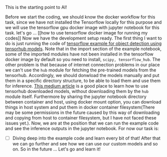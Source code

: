 This is the starting point to AI!

Before we start the coding, we should know the docker workflow for this task, since we have not installed the Tensorflow locally for this purpose and we will use the tensorflow gpu docker image with jupyter notebook for this task. let's go ...
[[how to use tensorflow docker image for running my codes]]
Now we have the development setup ready. The first thing I want to do is just running the code  of [tensorflow example for object detection using tensorhub models](https://www.tensorflow.org/hub/tutorials/tf2_object_detection). Note that in the import section of the example notebook, some of the imported modules have not been installed in the tensorflow docker image by default so you need to install, `scipy, tensorflow_hub`. The other problem is that because of internet connection problems in our place we can't use the `hub` module for fetching the pre-trained models from the tensorhub. Accordingly, we should donwload the models manually and put them in a specific directory structure, to be able to load them and use them for inference. [This medium article](https://xianbao-qian.medium.com/how-to-run-tf-hub-locally-without-internet-connection-4506b850a915) is a good place to learn how to use tensorhub downloaded models, without downloading them by the `hub` module itself. Furthermore by sharing the jupyter notebook directory between container and host, using docker mount option, you can download things in host system and put them in docker container filesystem(There may be some permissions in the future caused by this way of downloading and copying from host to container filesystem, but I have not faced these issues yet.).
Now, we are at the position that we can run the example code and see the inference outputs in the jupyter notebook. For now our task is:
- [ ] Diving deep into the example code and learn every bit of that!
After that we can go further and see how we can use our custom models and so on. So in the future ...
Let's go and learn it!


